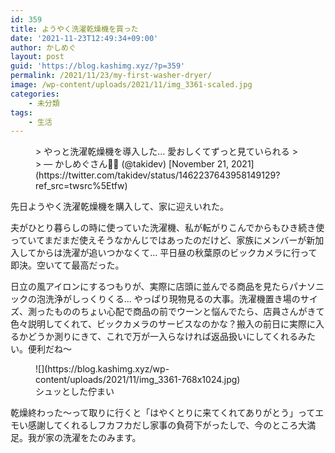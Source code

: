 ```yaml
---
id: 359
title: ようやく洗濯乾燥機を買った
date: '2021-11-23T12:49:34+09:00'
author: かしめぐ
layout: post
guid: 'https://blog.kashimg.xyz/?p=359'
permalink: /2021/11/23/my-first-washer-dryer/
image: /wp-content/uploads/2021/11/img_3361-scaled.jpg
categories:
    - 未分類
tags:
    - 生活
---
```


<figure class="wp-block-embed is-type-rich is-provider-twitter wp-block-embed-twitter"><div class="wp-block-embed__wrapper">> やっと洗濯乾燥機を導入した… 愛おしくてずっと見ていられる
> 
> — かしめぐさん🐅🌸 (@takidev) [November 21, 2021](https://twitter.com/takidev/status/1462237643958149129?ref_src=twsrc%5Etfw)

<script async="" charset="utf-8" src="https://platform.twitter.com/widgets.js"></script></div></figure>先日ようやく洗濯乾燥機を購入して、家に迎えいれた。

夫がひとり暮らしの時に使っていた洗濯機、私が転がりこんでからもひき続き使っていてまだまだ使えそうなかんじではあったのだけど、家族にメンバーが新加入してからは洗濯が追いつかなくて… 平日昼の秋葉原のビックカメラに行って即決。空いてて最高だった。

日立の風アイロンにするつもりが、実際に店頭に並んでる商品を見たらパナソニックの泡洗浄がしっくりくる… やっぱり現物見るの大事。洗濯機置き場のサイズ、測ったもののちょい心配で商品の前でウーンと悩んでたら、店員さんがきて色々説明してくれて、ビックカメラのサービスなのかな？搬入の前日に実際に入るかどうか測りにきて、これで万が一入らなければ返品扱いにしてくれるみたい。便利だね〜

<figure class="wp-block-image size-large">![](https://blog.kashimg.xyz/wp-content/uploads/2021/11/img_3361-768x1024.jpg)<figcaption>シュッとした佇まい</figcaption></figure>乾燥終わった〜って取りに行くと「はやくとりに来てくれてありがとう」ってエモい感謝してくれるしフカフカだし家事の負荷下がったしで、今のところ大満足。我が家の洗濯をたのみます。